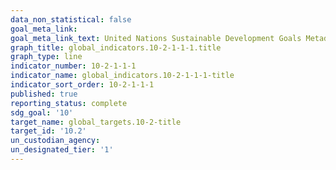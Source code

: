 ```yaml
---
data_non_statistical: false
goal_meta_link: 
goal_meta_link_text: United Nations Sustainable Development Goals Metadata
graph_title: global_indicators.10-2-1-1-1.title
graph_type: line
indicator_number: 10-2-1-1-1
indicator_name: global_indicators.10-2-1-1-1-title
indicator_sort_order: 10-2-1-1-1
published: true
reporting_status: complete
sdg_goal: '10'
target_name: global_targets.10-2-title
target_id: '10.2'
un_custodian_agency: 
un_designated_tier: '1'
---
```

